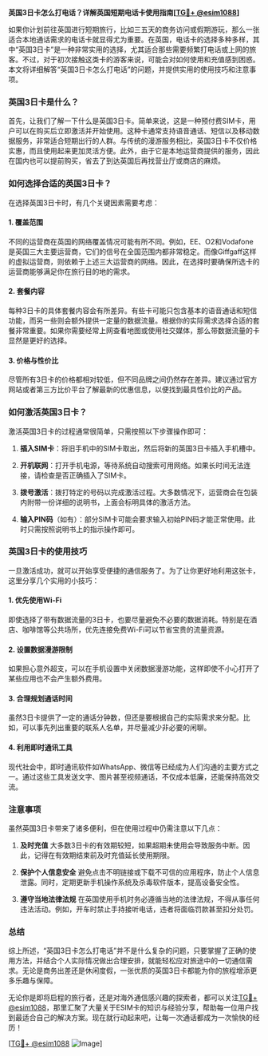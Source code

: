 **英国3日卡怎么打电话？详解英国短期电话卡使用指南[[TG💪+ @esim1088](https://t.me/s/esim1088)]**

如果你计划前往英国进行短期旅行，比如三五天的商务访问或假期游玩，那么一张适合本地通话需求的电话卡就显得尤为重要。在英国，电话卡的选择多种多样，其中“英国3日卡”是一种非常实用的选择，尤其适合那些需要频繁打电话或上网的旅客。不过，对于初次接触这类卡的游客来说，可能会对如何使用和充值感到困惑。本文将详细解答“英国3日卡怎么打电话”的问题，并提供实用的使用技巧和注意事项。

### 英国3日卡是什么？

首先，让我们了解一下什么是英国3日卡。简单来说，这是一种预付费SIM卡，用户可以在购买后立即激活并开始使用。这种卡通常支持语音通话、短信以及移动数据服务，非常适合短期出行的人群。与传统的漫游服务相比，英国3日卡不仅价格实惠，而且使用起来更加灵活方便。此外，由于它是本地运营商提供的服务，因此在国内也可以提前购买，省去了到达英国后再找营业厅或商店的麻烦。

### 如何选择合适的英国3日卡？

在选择英国3日卡时，有几个关键因素需要考虑：

#### 1. **覆盖范围**
   不同的运营商在英国的网络覆盖情况可能有所不同。例如，EE、O2和Vodafone是英国三大主要运营商，它们的信号在全国范围内都非常稳定。而像Giffgaff这样的虚拟运营商，则依赖于上述三大运营商的网络。因此，在选择时要确保所选卡的运营商能够满足你在旅行目的地的需求。

#### 2. **套餐内容**
   每种3日卡的具体套餐内容会有所差异。有些卡可能只包含基本的语音通话和短信功能，而另一些则会额外提供一定量的数据流量。根据你的实际需求选择合适的套餐非常重要。如果你需要经常上网查看地图或使用社交媒体，那么带数据流量的卡显然是更好的选择。

#### 3. **价格与性价比**
   尽管所有3日卡的价格都相对较低，但不同品牌之间仍然存在差异。建议通过官方网站或者第三方比价平台了解最新的优惠信息，以便找到最具性价比的产品。

### 如何激活英国3日卡？

激活英国3日卡的过程通常很简单，只需按照以下步骤操作即可：

1. **插入SIM卡**：将旧手机中的SIM卡取出，然后将新的英国3日卡插入手机槽中。
   
2. **开机联网**：打开手机电源，等待系统自动搜索可用网络。如果长时间无法连接，请检查是否正确插入了SIM卡。

3. **拨号激活**：拨打特定的号码以完成激活过程。大多数情况下，运营商会在包装内附带一份详细的说明书，上面会标明具体的激活方法。

4. **输入PIN码**（如有）：部分SIM卡可能会要求输入初始PIN码才能正常使用。此时只需按照说明书上的指示操作即可。

### 英国3日卡的使用技巧

一旦激活成功，就可以开始享受便捷的通信服务了。为了让你更好地利用这张卡，这里分享几个实用的小技巧：

#### 1. **优先使用Wi-Fi**
   即使选择了带有数据流量的3日卡，也要尽量避免不必要的数据消耗。特别是在酒店、咖啡馆等公共场所，优先连接免费Wi-Fi可以节省宝贵的流量资源。

#### 2. **设置数据漫游限制**
   如果担心意外超支，可以在手机设置中关闭数据漫游功能，这样即使不小心打开了某些应用也不会产生额外费用。

#### 3. **合理规划通话时间**
   虽然3日卡提供了一定的通话分钟数，但还是要根据自己的实际需求来分配。比如，可以事先列出重要的联系人名单，并尽量减少非必要的闲聊。

#### 4. **利用即时通讯工具**
   现代社会中，即时通讯软件如WhatsApp、微信等已经成为人们沟通的主要方式之一。通过这些工具发送文字、图片甚至视频通话，不仅成本低廉，还能保持高效交流。

### 注意事项

虽然英国3日卡带来了诸多便利，但在使用过程中仍需注意以下几点：

1. **及时充值**
   大多数3日卡的有效期较短，如果超期未使用会导致服务中断。因此，记得在有效期结束前及时充值延长使用期限。

2. **保护个人信息安全**
   避免点击不明链接或下载不可信的应用程序，防止个人信息泄露。同时，定期更新手机操作系统及杀毒软件版本，提高设备安全性。

3. **遵守当地法律法规**
   在英国使用手机时务必遵循当地的法律法规，不得从事任何违法活动。例如，开车时禁止手持接听电话，违者将面临罚款甚至扣分处罚。

### 总结

综上所述，“英国3日卡怎么打电话”并不是什么复杂的问题，只要掌握了正确的使用方法，并结合个人实际情况做出合理安排，就能轻松应对旅途中的一切通信需求。无论是商务出差还是休闲度假，一张优质的英国3日卡都能为你的旅程增添更多乐趣与保障。

无论你是即将启程的旅行者，还是对海外通信感兴趣的探索者，都可以关注[TG💪+ @esim1088](https://t.me/s/esim1088)，那里汇聚了大量关于ESIM卡的知识与经验分享，帮助每一位用户找到最适合自己的解决方案。现在就行动起来吧，让每一次通话都成为一次愉快的经历！

[[TG💪+ @esim1088](https://t.me/s/esim1088) ![Image](https://i.postimg.cc/4NQfJmqS/Snipaste-2025-05-13-00-14-12.png)]